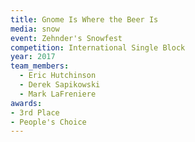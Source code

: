 ```yaml
---
title: Gnome Is Where the Beer Is
media: snow
event: Zehnder's Snowfest
competition: International Single Block
year: 2017
team_members:
  - Eric Hutchinson
  - Derek Sapikowski
  - Mark LaFreniere
awards: 
- 3rd Place
- People's Choice
---
```



